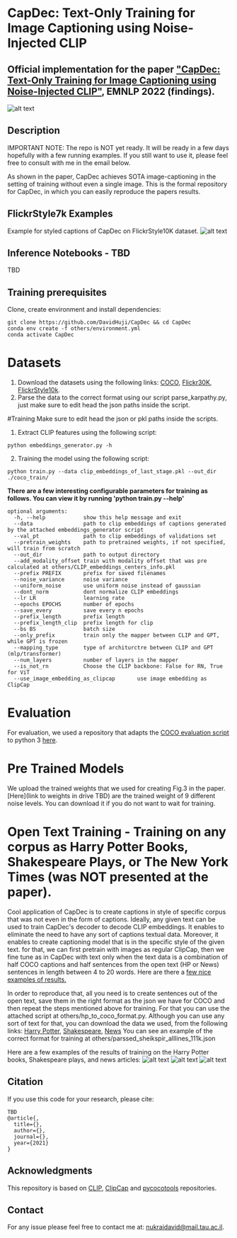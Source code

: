 # CapDec: Text-Only Training for Image Captioning using Noise-Injected CLIP


## Official implementation for the paper ["CapDec: Text-Only Training for Image Captioning using Noise-Injected CLIP"](https://arxiv.org/abs/2211.00575), EMNLP 2022 (findings).
![alt text](https://github.com/DavidHuji/CapDec/blob/main/figures/fig1.png)

## Description  
IMPORTANT NOTE: The repo is NOT yet ready. It will be ready in a few days hopefully with a few running examples.
If you still want to use it, please feel free to consult with me in the email below. 

As shown in the paper, CapDec achieves SOTA image-captioning in the setting of training without even a single image.
This is the formal repository for CapDec, in which you can easily reproduce the papers results.

## FlickrStyle7k Examples
Example for styled captions of CapDec on FlickrStyle10K dataset. 
![alt text](https://github.com/DavidHuji/CapDec/blob/main/figures/examples.png)


## Inference Notebooks - TBD
TBD

## Training prerequisites

[comment]: <> (Dependencies can be found at the [Inference notebook]&#40;https://colab.research.google.com/drive/1tuoAC5F4sC7qid56Z0ap-stR3rwdk0ZV?usp=sharing&#41; )
Clone, create environment and install dependencies:  
```
git clone https://github.com/DavidHuji/CapDec && cd CapDec
conda env create -f others/environment.yml
conda activate CapDec
```

# Datasets
1. Download the datasets using the following links: [COCO](https://www.kaggle.com/datasets/shtvkumar/karpathy-splits), [Flickr30K](https://www.kaggle.com/datasets/shtvkumar/karpathy-splits), [FlickrStyle10k](https://zhegan27.github.io/Papers/FlickrStyle_v0.9.zip).
2. Parse the data to the correct format using our script parse_karpathy.py, just make sure to edit head the json paths inside the script.


#Training
Make sure to edit head the json or pkl paths inside the scripts.
1. Extract CLIP features using the following script:
```
python embeddings_generator.py -h
```

2. Training the model using the following script:
```
python train.py --data clip_embeddings_of_last_stage.pkl --out_dir ./coco_train/
```

**There are a few interesting configurable parameters for training as follows. 
You can view it by running 'python train.py --help'**
```
optional arguments:
  -h, --help            show this help message and exit
  --data                path to clip embeddings of captions generated by the attached embeddings_generator script
  --val_pt              path to clip embeddings of validations set
  --pretrain_weights    path to pretrained weights, if not specified, will train from scratch
  --out_dir             path to output directory
  --add_modality_offset train with modality offset that was pre calculated at others/CLIP_embeddings_centers_info.pkl
  --prefix PREFIX       prefix for saved filenames
  --noise_variance      noise variance
  --uniform_noise       use uniform noise instead of gaussian
  --dont_norm           dont normalize CLIP embeddings
  --lr LR               learning rate
  --epochs EPOCHS       number of epochs
  --save_every          save every n epochs
  --prefix_length       prefix length
  --prefix_length_clip  prefix length for clip
  --bs BS               batch size
  --only_prefix         train only the mapper between CLIP and GPT, while GPT is frozen
  --mapping_type        type of architurctre between CLIP and GPT (mlp/transformer)
  --num_layers          number of layers in the mapper
  --is_not_rn           Choose the CLIP backbone: False for RN, True for ViT
  --use_image_embedding_as_clipcap       use image embedding as ClipCap
```

# Evaluation
For evaluation, we used a repository that adapts the [COCO evaluation script](https://github.com/tylin/coco-caption) to python 3 [here](https://github.com/sks3i/pycocoevalcap).

# Pre Trained Models
We upload the trained weights that we used for creating Fig.3 in the paper.
[Here](link to weights in drive TBD) are the trained weight of 9 different noise levels. 
You can download it if you do not want to wait for training.

# Open Text Training - Training on any corpus as Harry Potter Books, Shakespeare Plays, or The New York Times (was NOT presented at the paper).
Cool application of CapDec is to create captions in style of specific corpus that was not even in the form of captions.
Ideally, any given text can be used to train CapDec's decoder to decode CLIP embeddings. It enables to eliminate the need to have any sort of captions textual data. Moreover, it enables to create captioning model that is in the specific style of the given text.
for that, we can first pretrain with images as regular ClipCap, then we fine tune as in CapDec with text only when the text data is a combination of half COCO captions and half sentences from the open text (HP or News) sentences in length between 4 to 20 words.
Here are there a [few nice examples of results.](https://docs.google.com/presentation/d/19WGSbKZKy-Xd3QG4bIR7-zb5t-d_2xkRistgGz0Ykfs/edit#slide=id.gfdad7eec26_0_80)

In order to reproduce that, all you need is to create sentences out of the open text, save them in the right format as the json we have for COCO and then repeat the steps mentioned above for training.
For that you can use the attached script at others/hp_to_coco_format.py.
Although you can use any sort of text for that, you can download the data we used, from the following links: [Harry Potter](https://www.kaggle.com/datasets/balabaskar/harry-potter-books-corpora-part-1-7), [Shakespeare](https://www.kaggle.com/datasets/kingburrito666/shakespeare-plays), [News](https://www.kaggle.com/datasets/sbhatti/news-articles-corpus)
You can see an example of the correct format for training at others/parssed_sheikspir_alllines_111k.json

Here are a few examples of the results of training on the Harry Potter books, Shakespeare plays, and news articles:
![alt text](https://github.com/DavidHuji/CapDec/blob/main/figures/opent1.png)
![alt text](https://github.com/DavidHuji/CapDec/blob/main/figures/opent2.png)
![alt text](https://github.com/DavidHuji/CapDec/blob/main/figures/opent3.png)

## Citation
If you use this code for your research, please cite:
```
TBD
@article{,
  title={},
  author={},
  journal={},
  year={2021}
}
```

## Acknowledgments
This repository is based on [CLIP](https://github.com/openai/CLIP), [ClipCap](https://github.com/rmokady/CLIP_prefix_caption) and [pycocotools](https://github.com/sks3i/pycocoevalcap) repositories.


## Contact
For any issue please feel free to contact me at: nukraidavid@mail.tau.ac.il.

